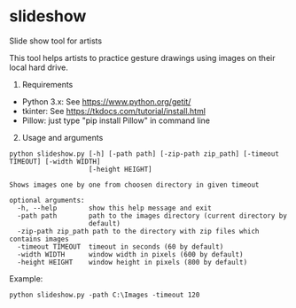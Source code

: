 # slideshow
Slide show tool for artists

This tool helps artists to practice gesture drawings using images on their local hard drive.

1. Requirements

- Python 3.x: See https://www.python.org/getit/
- tkinter: See https://tkdocs.com/tutorial/install.html
- Pillow: just type "pip install Pillow" in command line

2. Usage and arguments

```
python slideshow.py [-h] [-path path] [-zip-path zip_path] [-timeout TIMEOUT] [-width WIDTH]
                    [-height HEIGHT]

Shows images one by one from choosen directory in given timeout

optional arguments:
  -h, --help        show this help message and exit
  -path path        path to the images directory (current directory by
                    default)
  -zip-path zip_path path to the directory with zip files which contains images
  -timeout TIMEOUT  timeout in seconds (60 by default)
  -width WIDTH      window width in pixels (600 by default)
  -height HEIGHT    window height in pixels (800 by default)
  ```

Example: 
```
python slideshow.py -path C:\Images -timeout 120
```
